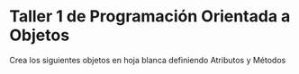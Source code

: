 # Taller 1 de Programación Orientada a Objetos
Crea los siguientes objetos en hoja blanca definiendo Atributos y Métodos
